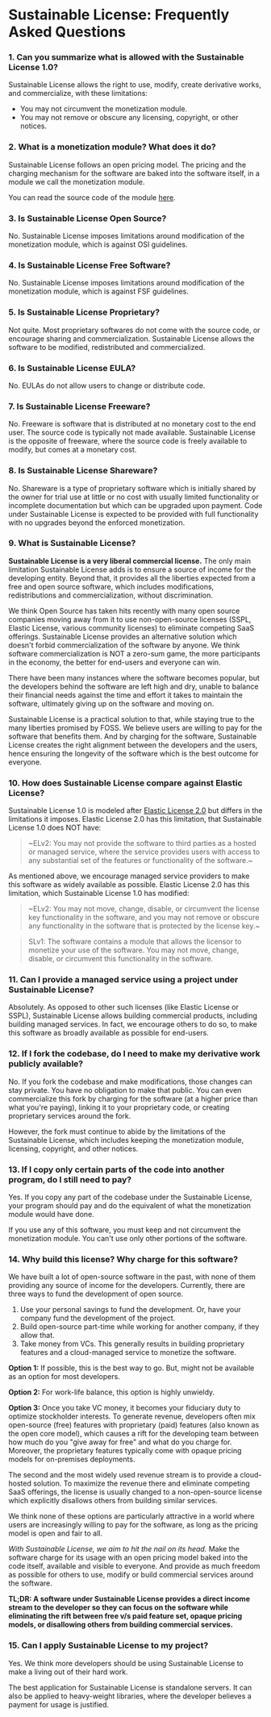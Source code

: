 # Sustainable License: Frequently Asked Questions

### 1. Can you summarize what is allowed with the Sustainable License 1.0?

Sustainable License allows the right to use, modify, create derivative works, and
commercialize, with these limitations:

- You may not circumvent the monetization module.
- You may not remove or obscure any licensing, copyright, or other notices.

### 2. What is a monetization module? What does it do?

Sustainable License follows an open pricing model. The pricing and the charging
mechanism for the software are baked into the software itself, in a module we
call the monetization module.

You can read the source code of the module [here](/billing).

### 3. Is Sustainable License Open Source?

No. Sustainable License imposes limitations around modification of the monetization
module, which is against OSI guidelines.

### 4. Is Sustainable License Free Software?

No. Sustainable License imposes limitations around modification of the monetization
module, which is against FSF guidelines.

### 5. Is Sustainable License Proprietary?

Not quite. Most proprietary softwares do not come with the source code, or
encourage sharing and commercialization. Sustainable License allows the software to be
modified, redistributed and commercialized.

### 6. Is Sustainable License EULA?

No. EULAs do not allow users to change or distribute code.

### 7. Is Sustainable License Freeware?

No. Freeware is software that is distributed at no monetary cost to the
end user. The source code is typically not made available. Sustainable License is the
opposite of freeware, where the source code is freely available to modify, but
comes at a monetary cost.

### 8. Is Sustainable License Shareware?

No. Shareware is a type of proprietary software which is initially shared by the
owner for trial use at little or no cost with usually limited functionality or
incomplete documentation but which can be upgraded upon payment. Code under
Sustainable License is expected to be provided with full functionality with no
upgrades beyond the enforced monetization.

### 9. What is Sustainable License?

**Sustainable License is a very liberal commercial license.** The only main limitation
Sustainable License adds is to ensure a source of income for the developing entity.
Beyond that, it provides all the liberties expected from a free and open source
software, which includes modifications, redistributions and commercialization,
without discrimination.

We think Open Source has taken hits recently with many open source companies
moving away from it to use non-open-source licenses (SSPL, Elastic License,
various community licenses) to eliminate competing SaaS offerings. Sustainable License
provides an alternative solution which doesn't forbid commercialization of the
software by anyone. We think software commercialization is NOT a zero-sum game,
the more participants in the economy, the better for end-users and everyone can win.

There have been many instances where the software becomes popular, but the
developers behind the software are left high and dry, unable to balance their
financial needs against the time and effort it takes to maintain the software,
ultimately giving up on the software and moving on.

Sustainable License is a practical solution to that, while staying true to the many
liberties promised by FOSS. We believe users are willing to pay for the software
that benefits them. And by charging for the software, Sustainable License creates the
right alignment between the developers and the users, hence ensuring the
longevity of the software which is the best outcome for everyone.

### 10. How does Sustainable License compare against Elastic License?

Sustainable License 1.0 is modeled after [Elastic License
2.0](https://www.elastic.co/licensing/elastic-license) but differs in the
limitations it imposes. Elastic License 2.0 has this limitation, that Sustainable
License 1.0 does NOT have:

> ~ELv2: You may not provide the software to third parties as a hosted or managed
  service, where the service provides users with access to any substantial set of
  the features or functionality of the software.~

As mentioned above, we encourage managed service providers to make this software
as widely available as possible. Elastic License 2.0 has this limitation, which
Sustainable License 1.0 has modified:

> ~ELv2: You may not move, change, disable, or circumvent the license key
  functionality in the software, and you may not remove or obscure any
  functionality in the software that is protected by the license key.~

> SLv1: The software contains a module that allows the licensor to monetize your use of
  the software. You may not move, change, disable, or circumvent this functionality
  in the software.

### 11. Can I provide a managed service using a project under Sustainable License?

Absolutely. As opposed to other such licenses (like Elastic License or
SSPL), Sustainable License allows building commercial products, including building
managed services. In fact, we encourage others to do so, to make
this software as broadly available as possible for end-users.

### 12. If I fork the codebase, do I need to make my derivative work publicly available?

No. If you fork the codebase and make modifications, those changes can stay
private. You have no obligation to make that public. You can even commercialize
this fork by charging for the software (at a higher price than what you're
paying), linking it to your proprietary code, or creating proprietary services
around the fork.

However, the fork must continue to abide by the limitations of the Sustainable
License, which includes keeping the monetization module, licensing, copyright,
and other notices.

### 13. If I copy only certain parts of the code into another program, do I still need to pay?

Yes. If you copy any part of the codebase under the Sustainable License,
your program should pay and do the equivalent of what the monetization module
would have done.

If you use any of this software, you must keep and not circumvent the
monetization module. You can't use only other portions of the software.

### 14. Why build this license? Why charge for this software?

We have built a lot of open-source software in the past, with none of them
providing any source of income for the developers. Currently, there are three ways
to fund the development of open source.

1. Use your personal savings to fund the development. Or, have your company fund
    the development of the project.
2. Build open-source part-time while working for another company, if they allow that.
3. Take money from VCs. This generally results in building proprietary features
    and a cloud-managed service to monetize the software.

**Option 1:** If possible, this is the best way to go. But, might not be available as an
option for most developers.

**Option 2:** For work-life balance, this option is highly unwieldy.

**Option 3:** Once you take VC money, it becomes your fiduciary duty to
    optimize stockholder interests. To generate revenue, developers often mix
    open-source (free) features with proprietary (paid) features (also known as
    the open core model), which causes a rift for the developing team between
    how much do you "give away for free" and what do you charge for. Moreover,
    the proprietary features typically come with opaque pricing models for
    on-premises deployments.

The second and the most widely used revenue stream is to provide a cloud-hosted
    solution. To maximize the revenue there and eliminate competing SaaS
    offerings, the license is usually changed to a non-open-source license which
    explicitly disallows others from building similar services.

We think none of these options are particularly attractive in a world where
users are increasingly willing to pay for the software, as long as the pricing
model is open and fair to all.

*With Sustainable License, we aim to hit the nail on its head.* Make the software charge
for its usage with an open pricing model baked into the code itself, available
and visible to everyone. And provide as much freedom as possible for others to
use, modify or build commercial services around the software.

**TL;DR: A software under Sustainable License provides a direct income stream to the
developer so they can focus on the software while eliminating the rift between
free v/s paid feature set, opaque pricing models, or disallowing others from
building commercial services.**


### 15. Can I apply Sustainable License to my project?

Yes. We think more developers should be using Sustainable License to make a living out
of their hard work.

The best application for Sustainable License is standalone servers. It can also be
applied to heavy-weight libraries, where the developer believes a payment for
usage is justified.
